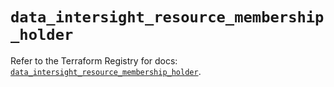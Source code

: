 # `data_intersight_resource_membership_holder`

Refer to the Terraform Registry for docs: [`data_intersight_resource_membership_holder`](https://registry.terraform.io/providers/ciscodevnet/intersight/1.0.71/docs/data-sources/resource_membership_holder).
